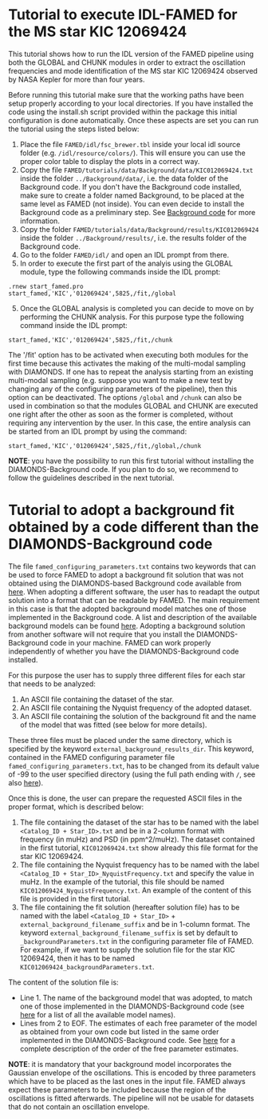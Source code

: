 # Tutorial to execute IDL-FAMED for the MS star KIC 12069424

This tutorial shows how to run the IDL version of the FAMED pipeline using both the GLOBAL and CHUNK modules in order to extract the oscillation frequencies and mode identification of the MS star KIC 12069424 observed by NASA Kepler for more than four years. 

Before running this tutorial make sure that the working paths have been setup properly according to your local directories. If you have installed the code using the install.sh script provided within the package this initial configuration is done automatically. Once these aspects are set you can run the tutorial using the steps listed below:

1. Place the file `FAMED/idl/fsc_brewer.tbl` inside your local idl source folder (e.g. `/idl/resource/colors/`). This will ensure you can use the proper color table to display the plots in a correct way.
2. Copy the file `FAMED/tutorials/data/Background/data/KIC012069424.txt` inside the folder `../Background/data/`, i.e. the data folder of the Background code. If you don't have the Background code installed, make sure to create a folder named Background, to be placed at the same level as FAMED (not inside). You can even decide to install the Background code as a preliminary step. See [Background code](https://github.com/EnricoCorsaro/Background) for more information.
3. Copy the folder `FAMED/tutorials/data/Background/results/KIC012069424` inside the folder `../Background/results/`, i.e. the results folder of the Background code.
4. Go to the folder `FAMED/idl/` and open an IDL prompt from there.
5. In order to execute the first part of the analyis using the GLOBAL module, type the following commands inside the IDL prompt:

```idl
.rnew start_famed.pro
start_famed,'KIC','012069424',5825,/fit,/global
```	

5. Once the GLOBAL analysis is completed you can decide to move on by performing the CHUNK analysis. For this purpose type the following command inside the IDL prompt:

```idl
start_famed,'KIC','012069424',5825,/fit,/chunk
```	

The '/fit' option has to be activated when executing both modules for the first time because this activates the making of the multi-modal sampling with DIAMONDS. If one has to repeat the analysis starting from an existing multi-modal sampling (e.g. suppose you want to make a new test by changing any of the configuring parameters of the pipeline), then this option can be deactivated. The options `/global` and `/chunk` can also be used in combination so that the modules GLOBAL and CHUNK are executed one right after the other as soon as the former is completed, without requiring any intervention by the user. In this case, the entire analysis can be started from an IDL prompt by using the command:

```idl
start_famed,'KIC','012069424',5825,/fit,/global,/chunk
```	

**NOTE**: you have the possibility to run this first tutorial without installing the DIAMONDS-Background code. If you plan to do so, we recommend to follow the guidelines described in the next tutorial.

# Tutorial to adopt a background fit obtained by a code different than the DIAMONDS-Background code

The file `famed_configuring_parameters.txt` contains two keywords that can be used to force FAMED to adopt a background fit solution that was not obtained using the DIAMONDS-based Background code available from [here](https://github.com/EnricoCorsaro/Background). When adopting a different software, the user has to readapt the output solution into a format that can be readable by FAMED. The main requirement in this case is that the adopted background model matches one of those implemented in the Background code. A list and description of the available background models can be found [here](https://famed.readthedocs.io/en/latest/background_models.html). Adopting a background solution from another software will not require that you install the DIAMONDS-Background code in your machine. FAMED can work properly independently of whether you have the DIAMONDS-Background code installed.

For this purpose the user has to supply three different files for each star that needs to be analyzed:
1. An ASCII file containing the dataset of the star.
2. An ASCII file containing the Nyquist frequency of the adopted dataset.
3. An ASCII file containing the solution of the background fit and the name of the model that was fitted (see below for more details). 

These three files must be placed under the same directory, which is specified by the keyword `external_background_results_dir`. This keyword, contained in the FAMED configuring parameter file `famed_configuring_parameters.txt`, has to be changed from its default value of -99 to the user specified directory (using the full path ending with `/`, see also [here](https://famed.readthedocs.io/en/latest/configuring_parameters.html)). 

Once this is done, the user can prepare the requested ASCII files in the proper format, which is described below: 
1. The file containing the dataset of the star has to be named with the label `<Catalog_ID + Star_ID>.txt` and be in a 2-column format with frequency (in muHz) and PSD (in ppm^2/muHz). The dataset contained in the first tutorial, `KIC012069424.txt` show already this file format for the star KIC 12069424.
2. The file containing the Nyquist frequency has to be named with the label `<Catalog_ID + Star_ID>_NyquistFrequency.txt` and specify the value in muHz. In the example of the tutorial, this file should be named `KIC012069424_NyquistFrequency.txt`. An example of the content of this file is provided in the first tutorial.
3. The file containing the fit solution (hereafter solution file) has to be named with the label `<Catalog_ID + Star_ID>` + `external_background_filename_suffix` and be in 1-column format. The keyword `external_background_filename_suffix` is set by default to `_backgroundParameters.txt` in the configuring parameter file of FAMED. For example, if we want to supply the solution file for the star KIC 12069424, then it has to be named `KIC012069424_backgroundParameters.txt`.

The content of the solution file is:
- Line 1. The name of the background model that was adopted, to match one of those implemented in the DIAMONDS-Background code (see [here](https://famed.readthedocs.io/en/latest/background_models.html) for a list of all the available model names).
- Lines from 2 to EOF. The estimates of each free parameter of the model as obtained from your own code but listed in the same order implemented in the DIAMONDS-Background code. See [here](https://famed.readthedocs.io/en/latest/background_models.html) for a complete description of the order of the free parameter estimates.

**NOTE**: it is mandatory that your background model incorporates the Gaussian envelope of the oscillations. This is encoded by three parameters which have to be placed as the last ones in the input file. FAMED always expect these parameters to be included because the region of the oscillations is fitted afterwards. The pipeline will not be usable for datasets that do not contain an oscillation envelope.
